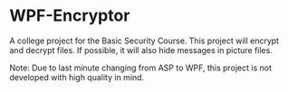 # WPF-Encryptor
A college project for the Basic Security Course. This project will encrypt and decrypt files. If possible, it will also hide messages in picture files.

Note: Due to last minute changing from ASP to WPF, this project is not developed with high quality in mind.
